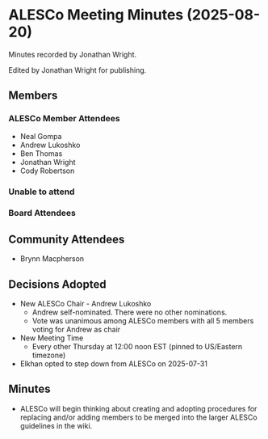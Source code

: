 # ALESCo Meeting Minutes (2025-08-20)

Minutes recorded by Jonathan Wright.

Edited by Jonathan Wright for publishing.

## Members

### ALESCo Member Attendees

- Neal Gompa
- Andrew Lukoshko
- Ben Thomas
- Jonathan Wright
- Cody Robertson

### Unable to attend

### Board Attendees

## Community Attendees

- Brynn Macpherson

## Decisions Adopted

- New ALESCo Chair - Andrew Lukoshko
  - Andrew self-nominated.  There were no other nominations.
  - Vote was unanimous among ALESCo members with all 5 members voting for Andrew as chair
- New Meeting Time
  - Every other Thursday at 12:00 noon EST (pinned to US/Eastern timezone)
- Elkhan opted to step down from ALESCo on 2025-07-31

## Minutes
- ALESCo will begin thinking about creating and adopting procedures for replacing and/or adding members to be merged into the larger ALESCo guidelines in the wiki.
